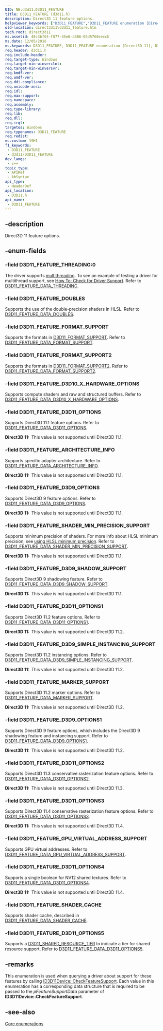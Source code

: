 ```yaml
---
UID: NE:d3d11.D3D11_FEATURE
title: D3D11_FEATURE (d3d11.h)
description: Direct3D 11 feature options.
helpviewer_keywords: ["D3D11_FEATURE","D3D11_FEATURE enumeration [Direct3D 11]","D3D11_FEATURE_ARCHITECTURE_INFO","D3D11_FEATURE_D3D10_X_HARDWARE_OPTIONS","D3D11_FEATURE_D3D11_OPTIONS","D3D11_FEATURE_D3D11_OPTIONS1","D3D11_FEATURE_D3D11_OPTIONS2","D3D11_FEATURE_D3D11_OPTIONS3","D3D11_FEATURE_D3D11_OPTIONS4","D3D11_FEATURE_D3D9_OPTIONS","D3D11_FEATURE_D3D9_OPTIONS1","D3D11_FEATURE_D3D9_SHADOW_SUPPORT","D3D11_FEATURE_D3D9_SIMPLE_INSTANCING_SUPPORT","D3D11_FEATURE_DOUBLES","D3D11_FEATURE_FORMAT_SUPPORT","D3D11_FEATURE_FORMAT_SUPPORT2","D3D11_FEATURE_GPU_VIRTUAL_ADDRESS_SUPPORT","D3D11_FEATURE_MARKER_SUPPORT","D3D11_FEATURE_SHADER_CACHE","D3D11_FEATURE_SHADER_MIN_PRECISION_SUPPORT","D3D11_FEATURE_THREADING","d3d11/D3D11_FEATURE","d3d11/D3D11_FEATURE_ARCHITECTURE_INFO","d3d11/D3D11_FEATURE_D3D10_X_HARDWARE_OPTIONS","d3d11/D3D11_FEATURE_D3D11_OPTIONS","d3d11/D3D11_FEATURE_D3D11_OPTIONS1","d3d11/D3D11_FEATURE_D3D11_OPTIONS2","d3d11/D3D11_FEATURE_D3D11_OPTIONS3","d3d11/D3D11_FEATURE_D3D11_OPTIONS4","d3d11/D3D11_FEATURE_D3D9_OPTIONS","d3d11/D3D11_FEATURE_D3D9_OPTIONS1","d3d11/D3D11_FEATURE_D3D9_SHADOW_SUPPORT","d3d11/D3D11_FEATURE_D3D9_SIMPLE_INSTANCING_SUPPORT","d3d11/D3D11_FEATURE_DOUBLES","d3d11/D3D11_FEATURE_FORMAT_SUPPORT","d3d11/D3D11_FEATURE_FORMAT_SUPPORT2","d3d11/D3D11_FEATURE_GPU_VIRTUAL_ADDRESS_SUPPORT","d3d11/D3D11_FEATURE_MARKER_SUPPORT","d3d11/D3D11_FEATURE_SHADER_CACHE","d3d11/D3D11_FEATURE_SHADER_MIN_PRECISION_SUPPORT","d3d11/D3D11_FEATURE_THREADING","direct3d11.d3d11_feature","f0675a94-9721-1d35-a01a-535e5c64006d"]
old-location: direct3d11\d3d11_feature.htm
tech.root: direct3d11
ms.assetid: 48c3bf65-f077-45e6-a306-03d5760eeccb
ms.date: 12/05/2018
ms.keywords: D3D11_FEATURE, D3D11_FEATURE enumeration [Direct3D 11], D3D11_FEATURE_ARCHITECTURE_INFO, D3D11_FEATURE_D3D10_X_HARDWARE_OPTIONS, D3D11_FEATURE_D3D11_OPTIONS, D3D11_FEATURE_D3D11_OPTIONS1, D3D11_FEATURE_D3D11_OPTIONS2, D3D11_FEATURE_D3D11_OPTIONS3, D3D11_FEATURE_D3D11_OPTIONS4, D3D11_FEATURE_D3D9_OPTIONS, D3D11_FEATURE_D3D9_OPTIONS1, D3D11_FEATURE_D3D9_SHADOW_SUPPORT, D3D11_FEATURE_D3D9_SIMPLE_INSTANCING_SUPPORT, D3D11_FEATURE_DOUBLES, D3D11_FEATURE_FORMAT_SUPPORT, D3D11_FEATURE_FORMAT_SUPPORT2, D3D11_FEATURE_GPU_VIRTUAL_ADDRESS_SUPPORT, D3D11_FEATURE_MARKER_SUPPORT, D3D11_FEATURE_SHADER_CACHE, D3D11_FEATURE_SHADER_MIN_PRECISION_SUPPORT, D3D11_FEATURE_THREADING, d3d11/D3D11_FEATURE, d3d11/D3D11_FEATURE_ARCHITECTURE_INFO, d3d11/D3D11_FEATURE_D3D10_X_HARDWARE_OPTIONS, d3d11/D3D11_FEATURE_D3D11_OPTIONS, d3d11/D3D11_FEATURE_D3D11_OPTIONS1, d3d11/D3D11_FEATURE_D3D11_OPTIONS2, d3d11/D3D11_FEATURE_D3D11_OPTIONS3, d3d11/D3D11_FEATURE_D3D11_OPTIONS4, d3d11/D3D11_FEATURE_D3D9_OPTIONS, d3d11/D3D11_FEATURE_D3D9_OPTIONS1, d3d11/D3D11_FEATURE_D3D9_SHADOW_SUPPORT, d3d11/D3D11_FEATURE_D3D9_SIMPLE_INSTANCING_SUPPORT, d3d11/D3D11_FEATURE_DOUBLES, d3d11/D3D11_FEATURE_FORMAT_SUPPORT, d3d11/D3D11_FEATURE_FORMAT_SUPPORT2, d3d11/D3D11_FEATURE_GPU_VIRTUAL_ADDRESS_SUPPORT, d3d11/D3D11_FEATURE_MARKER_SUPPORT, d3d11/D3D11_FEATURE_SHADER_CACHE, d3d11/D3D11_FEATURE_SHADER_MIN_PRECISION_SUPPORT, d3d11/D3D11_FEATURE_THREADING, direct3d11.d3d11_feature, f0675a94-9721-1d35-a01a-535e5c64006d
req.header: d3d11.h
req.include-header: 
req.target-type: Windows
req.target-min-winverclnt: 
req.target-min-winversvr: 
req.kmdf-ver: 
req.umdf-ver: 
req.ddi-compliance: 
req.unicode-ansi: 
req.idl: 
req.max-support: 
req.namespace: 
req.assembly: 
req.type-library: 
req.lib: 
req.dll: 
req.irql: 
targetos: Windows
req.typenames: D3D11_FEATURE
req.redist: 
ms.custom: 19H1
f1_keywords:
 - D3D11_FEATURE
 - d3d11/D3D11_FEATURE
dev_langs:
 - c++
topic_type:
 - APIRef
 - kbSyntax
api_type:
 - HeaderDef
api_location:
 - D3D11.h
api_name:
 - D3D11_FEATURE
---
```


## -description

Direct3D 11 feature options.

## -enum-fields

### -field D3D11_FEATURE_THREADING:0

The driver supports <a href="/windows/win32/direct3d11/overviews-direct3d-11-render-multi-thread-intro">multithreading</a>. To see an example of testing a driver for multithread support, see <a href="/windows/win32/direct3d11/overviews-direct3d-11-render-multi-thread-support">How To: Check for Driver Support</a>. Refer to <a href="/windows/win32/api/d3d11/ns-d3d11-d3d11_feature_data_threading">D3D11_FEATURE_DATA_THREADING</a>.

### -field D3D11_FEATURE_DOUBLES

Supports the use of the double-precision shaders in HLSL. Refer to <a href="/windows/win32/api/d3d11/ns-d3d11-d3d11_feature_data_doubles">D3D11_FEATURE_DATA_DOUBLES</a>.

### -field D3D11_FEATURE_FORMAT_SUPPORT

Supports the formats in <a href="/windows/win32/api/d3d11/ne-d3d11-d3d11_format_support">D3D11_FORMAT_SUPPORT</a>. Refer to <a href="/windows/win32/api/d3d11/ns-d3d11-d3d11_feature_data_format_support">D3D11_FEATURE_DATA_FORMAT_SUPPORT</a>.

### -field D3D11_FEATURE_FORMAT_SUPPORT2

Supports the formats in <a href="/windows/win32/api/d3d11/ne-d3d11-d3d11_format_support2">D3D11_FORMAT_SUPPORT2</a>. Refer to <a href="/windows/win32/api/d3d11/ns-d3d11-d3d11_feature_data_format_support2">D3D11_FEATURE_DATA_FORMAT_SUPPORT2</a>.

### -field D3D11_FEATURE_D3D10_X_HARDWARE_OPTIONS

Supports compute shaders and raw and structured buffers. Refer to <a href="/windows/win32/api/d3d11/ns-d3d11-d3d11_feature_data_d3d10_x_hardware_options">D3D11_FEATURE_DATA_D3D10_X_HARDWARE_OPTIONS</a>.

### -field D3D11_FEATURE_D3D11_OPTIONS

Supports Direct3D 11.1 feature options. Refer to <a href="/windows/win32/api/d3d11/ns-d3d11-d3d11_feature_data_d3d11_options">D3D11_FEATURE_DATA_D3D11_OPTIONS</a>.

<b>Direct3D 11:  </b>This value is not supported until Direct3D 11.1.

### -field D3D11_FEATURE_ARCHITECTURE_INFO

Supports specific adapter architecture. Refer to <a href="/windows/win32/api/d3d11/ns-d3d11-d3d11_feature_data_architecture_info">D3D11_FEATURE_DATA_ARCHITECTURE_INFO</a>.

<b>Direct3D 11:  </b>This value is not supported until Direct3D 11.1.

### -field D3D11_FEATURE_D3D9_OPTIONS

Supports Direct3D 9 feature options. Refer to <a href="/windows/win32/api/d3d11/ns-d3d11-d3d11_feature_data_d3d9_options">D3D11_FEATURE_DATA_D3D9_OPTIONS</a>.

<b>Direct3D 11:  </b>This value is not supported until Direct3D 11.1.

### -field D3D11_FEATURE_SHADER_MIN_PRECISION_SUPPORT

Supports minimum precision of shaders. For more info about HLSL minimum precision, see <a href="/windows/win32/direct3d11/direct3d-11-1-features">using HLSL minimum precision</a>. Refer to <a href="/windows/win32/api/d3d11/ns-d3d11-d3d11_feature_data_shader_min_precision_support">D3D11_FEATURE_DATA_SHADER_MIN_PRECISION_SUPPORT</a>.

<b>Direct3D 11:  </b>This value is not supported until Direct3D 11.1.

### -field D3D11_FEATURE_D3D9_SHADOW_SUPPORT

Supports Direct3D 9 shadowing feature. Refer to <a href="/windows/win32/api/d3d11/ns-d3d11-d3d11_feature_data_d3d9_shadow_support">D3D11_FEATURE_DATA_D3D9_SHADOW_SUPPORT</a>.

<b>Direct3D 11:  </b>This value is not supported until Direct3D 11.1.

### -field D3D11_FEATURE_D3D11_OPTIONS1

Supports Direct3D 11.2 feature options. Refer to <a href="/windows/win32/api/d3d11/ns-d3d11-d3d11_feature_data_d3d11_options1">D3D11_FEATURE_DATA_D3D11_OPTIONS1</a>.

<b>Direct3D 11:  </b>This value is not supported until Direct3D 11.2.

### -field D3D11_FEATURE_D3D9_SIMPLE_INSTANCING_SUPPORT

Supports Direct3D 11.2 instancing options. Refer to <a href="/windows/win32/api/d3d11/ns-d3d11-d3d11_feature_data_d3d9_simple_instancing_support">D3D11_FEATURE_DATA_D3D9_SIMPLE_INSTANCING_SUPPORT</a>.

<b>Direct3D 11:  </b>This value is not supported until Direct3D 11.2.

### -field D3D11_FEATURE_MARKER_SUPPORT

Supports Direct3D 11.2 marker options. Refer to <a href="/windows/win32/api/d3d11/ns-d3d11-d3d11_feature_data_marker_support">D3D11_FEATURE_DATA_MARKER_SUPPORT</a>.

<b>Direct3D 11:  </b>This value is not supported until Direct3D 11.2.

### -field D3D11_FEATURE_D3D9_OPTIONS1

Supports Direct3D 9 feature options, which includes the Direct3D 9 shadowing feature and instancing support. Refer to <a href="/windows/win32/api/d3d11/ns-d3d11-d3d11_feature_data_d3d9_options1">D3D11_FEATURE_DATA_D3D9_OPTIONS1</a>.

<b>Direct3D 11:  </b>This value is not supported until Direct3D 11.2.

### -field D3D11_FEATURE_D3D11_OPTIONS2

Supports Direct3D 11.3 conservative rasterization feature options. Refer to <a href="/windows/win32/api/d3d11/ns-d3d11-d3d11_feature_data_d3d11_options2">D3D11_FEATURE_DATA_D3D11_OPTIONS2</a>.

<b>Direct3D 11:  </b>This value is not supported until Direct3D 11.3.

### -field D3D11_FEATURE_D3D11_OPTIONS3

Supports Direct3D 11.4 conservative rasterization feature options. Refer to <a href="/windows/win32/api/d3d11/ns-d3d11-d3d11_feature_data_d3d11_options3">D3D11_FEATURE_DATA_D3D11_OPTIONS3</a>.

<b>Direct3D 11:  </b>This value is not supported until Direct3D 11.4.

### -field D3D11_FEATURE_GPU_VIRTUAL_ADDRESS_SUPPORT

Supports GPU virtual addresses. Refer to <a href="/windows/win32/api/d3d11/ns-d3d11-d3d11_feature_data_gpu_virtual_address_support">D3D11_FEATURE_DATA_GPU_VIRTUAL_ADDRESS_SUPPORT</a>.

### -field D3D11_FEATURE_D3D11_OPTIONS4

Supports a single boolean for NV12 shared textures. Refer to <a href="/windows/win32/api/d3d11_4/ns-d3d11_4-d3d11_feature_data_d3d11_options4">D3D11_FEATURE_DATA_D3D11_OPTIONS4</a>.

<b>Direct3D 11:  </b>This value is not supported until Direct3D 11.4.

### -field D3D11_FEATURE_SHADER_CACHE

Supports shader cache, described in <a href="/windows/win32/api/d3d11/ns-d3d11-d3d11_feature_data_shader_cache">D3D11_FEATURE_DATA_SHADER_CACHE</a>.

### -field D3D11_FEATURE_D3D11_OPTIONS5

Supports a <a href="/windows/win32/api/d3d11/ne-d3d11-d3d11_shared_resource_tier">D3D11_SHARED_RESOURCE_TIER</a> to indicate a tier for shared resource support. Refer to <a href="/windows/win32/api/d3d11/ns-d3d11-d3d11_feature_data_d3d11_options5">D3D11_FEATURE_DATA_D3D11_OPTIONS5</a>.

## -remarks

This enumeration is used when querying a driver about support for these features by calling <a href="/windows/win32/api/d3d11/nf-d3d11-id3d11device-checkfeaturesupport">ID3D11Device::CheckFeatureSupport</a>. Each value in this enumeration has a corresponding data structure that is required to be passed to the <i>pFeatureSupportData</i> parameter of <b>ID3D11Device::CheckFeatureSupport</b>.

## -see-also

<a href="/windows/win32/direct3d11/d3d11-graphics-reference-d3d11-core-enums">Core enumerations</a>

